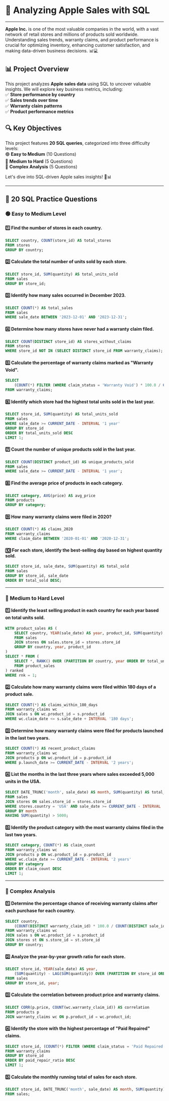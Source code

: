 # 🍏 Analyzing Apple Sales with SQL  

---  

**Apple Inc.** is one of the most valuable companies in the world, with a vast network of retail stores and millions of products sold worldwide. Understanding sales trends, warranty claims, and product performance is crucial for optimizing inventory, enhancing customer satisfaction, and making data-driven business decisions. 📊💻  

## 📊 Project Overview  

This project analyzes **Apple sales data** using SQL to uncover valuable insights. We will explore key business metrics, including:  
✅ **Store performance by country**  
✅ **Sales trends over time**  
✅ **Warranty claim patterns**  
✅ **Product performance metrics**  

## 🔍 Key Objectives  

This project features **20 SQL queries**, categorized into three difficulty levels:  
🟢 **Easy to Medium** (10 Questions)  
🔵 **Medium to Hard** (5 Questions)  
🔴 **Complex Analysis** (5 Questions)  

Let's dive into SQL-driven Apple sales insights! 🍏📊  

---  

## 📌 20 SQL Practice Questions  

### 🟢 Easy to Medium Level  

#### 1️⃣ Find the number of stores in each country.  
```sql
SELECT country, COUNT(store_id) AS total_stores
FROM stores
GROUP BY country;
```

#### 2️⃣ Calculate the total number of units sold by each store.  
```sql
SELECT store_id, SUM(quantity) AS total_units_sold
FROM sales
GROUP BY store_id;
```

#### 3️⃣ Identify how many sales occurred in December 2023.  
```sql
SELECT COUNT(*) AS total_sales
FROM sales
WHERE sale_date BETWEEN '2023-12-01' AND '2023-12-31';
```

#### 4️⃣ Determine how many stores have never had a warranty claim filed.  
```sql
SELECT COUNT(DISTINCT store_id) AS stores_without_claims
FROM stores
WHERE store_id NOT IN (SELECT DISTINCT store_id FROM warranty_claims);
```

#### 5️⃣ Calculate the percentage of warranty claims marked as "Warranty Void".  
```sql
SELECT 
    (COUNT(*) FILTER (WHERE claim_status = 'Warranty Void') * 100.0 / COUNT(*)) AS warranty_void_percentage
FROM warranty_claims;
```

#### 6️⃣ Identify which store had the highest total units sold in the last year.  
```sql
SELECT store_id, SUM(quantity) AS total_units_sold
FROM sales
WHERE sale_date >= CURRENT_DATE - INTERVAL '1 year'
GROUP BY store_id
ORDER BY total_units_sold DESC
LIMIT 1;
```

#### 7️⃣ Count the number of unique products sold in the last year.  
```sql
SELECT COUNT(DISTINCT product_id) AS unique_products_sold
FROM sales
WHERE sale_date >= CURRENT_DATE - INTERVAL '1 year';
```

#### 8️⃣ Find the average price of products in each category.  
```sql
SELECT category, AVG(price) AS avg_price
FROM products
GROUP BY category;
```

#### 9️⃣ How many warranty claims were filed in 2020?  
```sql
SELECT COUNT(*) AS claims_2020
FROM warranty_claims
WHERE claim_date BETWEEN '2020-01-01' AND '2020-12-31';
```

#### 🔟 For each store, identify the best-selling day based on highest quantity sold.  
```sql
SELECT store_id, sale_date, SUM(quantity) AS total_sold
FROM sales
GROUP BY store_id, sale_date
ORDER BY total_sold DESC;
```

---  

### 🔵 Medium to Hard Level  

#### 1️⃣ Identify the least selling product in each country for each year based on total units sold.  
```sql
WITH product_sales AS (
    SELECT country, YEAR(sale_date) AS year, product_id, SUM(quantity) AS total_units_sold
    FROM sales
    JOIN stores ON sales.store_id = stores.store_id
    GROUP BY country, year, product_id
)
SELECT * FROM (
    SELECT *, RANK() OVER (PARTITION BY country, year ORDER BY total_units_sold ASC) AS rnk
    FROM product_sales
) ranked
WHERE rnk = 1;
```

#### 2️⃣ Calculate how many warranty claims were filed within 180 days of a product sale.  
```sql
SELECT COUNT(*) AS claims_within_180_days
FROM warranty_claims wc
JOIN sales s ON wc.product_id = s.product_id
WHERE wc.claim_date <= s.sale_date + INTERVAL '180 days';
```

#### 3️⃣ Determine how many warranty claims were filed for products launched in the last two years.  
```sql
SELECT COUNT(*) AS recent_product_claims
FROM warranty_claims wc
JOIN products p ON wc.product_id = p.product_id
WHERE p.launch_date >= CURRENT_DATE - INTERVAL '2 years';
```

#### 4️⃣ List the months in the last three years where sales exceeded 5,000 units in the USA.  
```sql
SELECT DATE_TRUNC('month', sale_date) AS month, SUM(quantity) AS total_sold
FROM sales
JOIN stores ON sales.store_id = stores.store_id
WHERE stores.country = 'USA' AND sale_date >= CURRENT_DATE - INTERVAL '3 years'
GROUP BY month
HAVING SUM(quantity) > 5000;
```

#### 5️⃣ Identify the product category with the most warranty claims filed in the last two years.  
```sql
SELECT category, COUNT(*) AS claim_count
FROM warranty_claims wc
JOIN products p ON wc.product_id = p.product_id
WHERE wc.claim_date >= CURRENT_DATE - INTERVAL '2 years'
GROUP BY category
ORDER BY claim_count DESC
LIMIT 1;
```

---  

### 🔴 Complex Analysis  

#### 1️⃣ Determine the percentage chance of receiving warranty claims after each purchase for each country.  
```sql
SELECT country, 
    (COUNT(DISTINCT warranty_claim_id) * 100.0 / COUNT(DISTINCT sale_id)) AS claim_probability
FROM warranty_claims wc
JOIN sales s ON wc.product_id = s.product_id
JOIN stores st ON s.store_id = st.store_id
GROUP BY country;
```

#### 2️⃣ Analyze the year-by-year growth ratio for each store.  
```sql
SELECT store_id, YEAR(sale_date) AS year, 
    (SUM(quantity) - LAG(SUM(quantity)) OVER (PARTITION BY store_id ORDER BY YEAR(sale_date))) * 100.0 / LAG(SUM(quantity)) OVER (PARTITION BY store_id ORDER BY YEAR(sale_date)) AS growth_rate
FROM sales
GROUP BY store_id, year;
```

#### 3️⃣ Calculate the correlation between product price and warranty claims.  
```sql
SELECT CORR(p.price, COUNT(wc.warranty_claim_id)) AS correlation
FROM products p
JOIN warranty_claims wc ON p.product_id = wc.product_id;
```

#### 4️⃣ Identify the store with the highest percentage of "Paid Repaired" claims.  
```sql
SELECT store_id, (COUNT(*) FILTER (WHERE claim_status = 'Paid Repaired') * 100.0 / COUNT(*)) AS paid_repair_ratio
FROM warranty_claims
GROUP BY store_id
ORDER BY paid_repair_ratio DESC
LIMIT 1;
```

#### 5️⃣ Calculate the monthly running total of sales for each store.  
```sql
SELECT store_id, DATE_TRUNC('month', sale_date) AS month, SUM(quantity) OVER (PARTITION BY store_id ORDER BY DATE_TRUNC('month', sale_date)) AS running_total
FROM sales;
